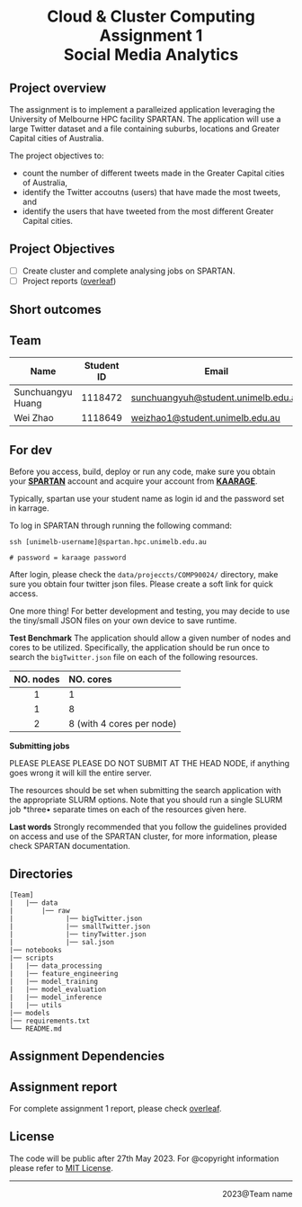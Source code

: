 <div align=center><h1>Cloud & Cluster Computing Assignment 1 <br> Social Media Analytics</h1></div>

## Project overview

The assignment is to implement a paralleized application leveraging the University of Melbourne HPC facility SPARTAN. The application will use a large Twitter dataset and a file containing suburbs, locations and Greater Capital cities of Australia.

The project objectives to:

- count the number of different tweets made in the Greater Capital cities of Australia,
- identify the Twitter accoutns (users) that have made the most tweets, and
- identify the users that have tweeted from the most different Greater Capital cities.

## Project Objectives

- [ ] Create cluster and complete analysing jobs on SPARTAN.
- [ ] Project reports ([overleaf](https://www.overleaf.com/read/sdsczmmdxzvq))

## Short outcomes

<!-- TODO: complete a short outcome -->

## Team

| Name              | Student ID | Email                               |
| ----------------- | :--------: | ----------------------------------- |
| Sunchuangyu Huang |  1118472   | sunchuangyuh@student.unimelb.edu.au |
| Wei Zhao          |  1118649   | weizhao1@student.unimelb.edu.au     |

## For dev

Before you access, build, deploy or run any code, make sure you obtain your [**SPARTAN**](https://spartan-fastx.hpc.unimelb.edu.au/auth/ssh/) account and acquire your account from [**KAARAGE**](https://dashboard.hpc.unimelb.edu.au/karaage/applications/project/new/).

Typically, spartan use your student name as login id and the password set in karrage.

To log in SPARTAN through running the following command:

```{bash}
ssh [unimelb-username]@spartan.hpc.unimelb.edu.au

# password = karaage password
```

After login, please check the `data/projeccts/COMP90024/` directory, make sure you obtain four twitter json files. Please create a soft link for quick access.

One more thing! For better development and testing, you may decide to use the tiny/small JSON files on your own device to save runtime.

**Test Benchmark**
The application should allow a given number of nodes and cores to be utilized. Specifically, the application should be run once to search the `bigTwitter.json` file on each of the following resources.

| NO. nodes | NO. cores                 |
| :-------: | :------------------------ |
|     1     | 1                         |
|     1     | 8                         |
|     2     | 8 (with 4 cores per node) |

**Submitting jobs**

PLEASE PLEASE PLEASE DO NOT SUBMIT AT THE HEAD NODE, if anything goes wrong it will kill the entire server.

The resources should be set when submitting the search application with the appropriate SLURM options. Note that you should run a single SLURM job \*three• separate times on each of the resources given here.

**Last words**
Strongly recommended that you follow the guidelines provided on access and use of the SPARTAN cluster, for more information, please check SPARTAN documentation.

## Directories

```
[Team]
|   |── data
|       |── raw
|             |── bigTwitter.json
|             |── smallTwitter.json
|             |── tinyTwitter.json
|             |── sal.json
|── notebooks
|── scripts
|   |── data_processing
|   |── feature_engineering
|   |── model_training
|   |── model_evaluation
|   |── model_inference
|   |── utils
|── models
|── requirements.txt
└── README.md
```

## Assignment Dependencies

<!-- TODO: provide request dependence information and installatino methods, it will be good if there is a auto install/deployment script -->

## Assignment report

<!-- Write a short project outcomes here -->

For complete assignment 1 report, please check [overleaf](https://www.overleaf.com/read/sdsczmmdxzvq).

## License

The code will be public after 27th May 2023. For @copyright information please refer to [MIT License]().

<!-- TODO: create MIT license -->

---

<!-- TODO: write team name -->
<p align=right>2023@Team name</p>
